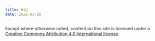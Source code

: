 ```yaml
---
title: Hi🎉
date: 2021-03-20
---
```


Except where otherwise noted, content on this site is licensed under a [Creative Commons Attribution 4.0 International license](https://creativecommons.org/licenses/by/4.0/).
